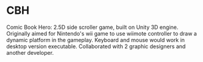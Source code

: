# CBH

Comic Book Hero: 2.5D side scroller game, built on Unity 3D engine. Originally aimed for Nintendo's wii game to use wiimote controller to draw a dynamic platform in the gameplay. Keyboard and mouse would work in desktop version executable. Collaborated with 2 graphic designers and another developer.
